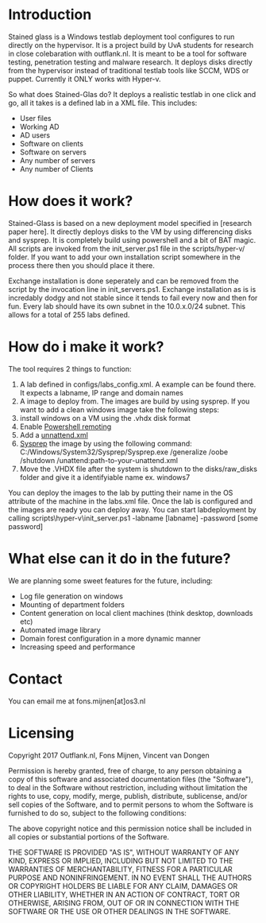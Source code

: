 # Introduction
Stained glass is a Windows testlab deployment tool configures to run directly on the hypervisor. It is a project build by UvA students for research in close colebaration with outflank.nl. It is meant to be a tool for software testing, penetration testing and malware research. It deploys disks directly from the hypervisor instead of traditional testlab tools like SCCM, WDS or puppet. Currently it ONLY works with Hyper-v.

So what does Stained-Glas do? It deploys a realistic testlab in one click and go, all it takes is a defined lab in a XML file. This includes:
  * User files
  * Working AD
  * AD users
  * Software on clients
  * Software on servers
  * Any number of servers
  * Any number of Clients

# How does it work?

Stained-Glass is based on a new deployment model specified in [research paper here]. It directly deploys disks to the VM by using differencing disks and sysprep. It is completely build using powershell and a bit of BAT magic. All scripts are invoked from the init_server.ps1 file in the scripts/hyper-v/ folder. If you want to add your own installation script somewhere in the process there then you should place it there.

Exchange installation is done seperately and can be removed from the script by the invocation line in init_servers.ps1. Exchange installation as is is incredably dodgy and not stable since it tends to fail every now and then for fun. Every lab should have its own subnet in the 10.0.x.0/24 subnet. This allows for a total of 255 labs defined. 
  

# How do i make it work?

The tool requires 2 things to function:

1. A lab defined in configs/labs_config.xml. A example can be found there. It expects a labname, IP range and domain names
2. A image to deploy from. The images are build by using sysprep. If you want to add a clean windows image take the following steps:
  1. install windows on a VM using the .vhdx disk format
  2. Enable [Powershell remoting](https://msdn.microsoft.com/en-us/powershell/reference/4.0/microsoft.powershell.core/enable-psremoting)
  3. Add a [unnattend.xml](https://technet.microsoft.com/en-us/library/c026170e-40ef-4191-98dd-0b9835bfa580)
  4. [Sysprep](https://technet.microsoft.com/en-us/library/cc721940(v=ws.10).aspx) the image by using the following command: C:/Windows/System32/Sysprep/Sysprep.exe /generalize /oobe /shutdown /unattend:path-to-your-unattend.xml
  5. Move the .VHDX file after the system is shutdown to the disks/raw_disks folder and give it a identifyiable name ex. windows7
 
 You can deploy the images to the lab by putting their name in the OS attribute of the machine in the labs.xml file. Once the lab is configured and the images are ready you can deploy away. You can start labdeployment by calling scripts\hyper-v\init_server.ps1 -labname [labname] -password [some password]

# What else can it do in the future?

We are planning some sweet features for the future, including:

  * Log file generation on windows
  * Mounting of department folders
  * Content generation on local client machines (think desktop, downloads etc)
  * Automated image library
  * Domain forest configuration in a more dynamic manner
  * Increasing speed and performance

# Contact

You can email me at fons.mijnen[at]os3.nl

# Licensing

Copyright 2017 Outflank.nl, Fons Mijnen, Vincent van Dongen

Permission is hereby granted, free of charge, to any person obtaining a copy of this software and associated documentation files (the "Software"), to deal in the Software without restriction, including without limitation the rights to use, copy, modify, merge, publish, distribute, sublicense, and/or sell copies of the Software, and to permit persons to whom the Software is furnished to do so, subject to the following conditions:

The above copyright notice and this permission notice shall be included in all copies or substantial portions of the Software.

THE SOFTWARE IS PROVIDED "AS IS", WITHOUT WARRANTY OF ANY KIND, EXPRESS OR IMPLIED, INCLUDING BUT NOT LIMITED TO THE WARRANTIES OF MERCHANTABILITY, FITNESS FOR A PARTICULAR PURPOSE AND NONINFRINGEMENT. IN NO EVENT SHALL THE AUTHORS OR COPYRIGHT HOLDERS BE LIABLE FOR ANY CLAIM, DAMAGES OR OTHER LIABILITY, WHETHER IN AN ACTION OF CONTRACT, TORT OR OTHERWISE, ARISING FROM, OUT OF OR IN CONNECTION WITH THE SOFTWARE OR THE USE OR OTHER DEALINGS IN THE SOFTWARE.

